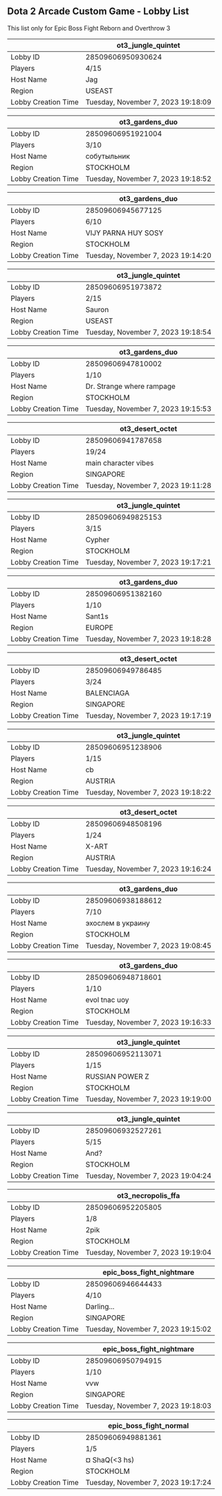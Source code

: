 ## Dota 2 Arcade Custom Game - Lobby List

This list only for Epic Boss Fight Reborn and Overthrow 3

|  | ot3_jungle_quintet |
| ------ | ------ |
| Lobby ID | 28509606950930624 |
| Players | 4/15 |
| Host Name | Jag |
| Region | USEAST |
| Lobby Creation Time | Tuesday, November 7, 2023 19:18:09 |


|  | ot3_gardens_duo |
| ------ | ------ |
| Lobby ID | 28509606951921004 |
| Players | 3/10 |
| Host Name | собутыльник |
| Region | STOCKHOLM |
| Lobby Creation Time | Tuesday, November 7, 2023 19:18:52 |


|  | ot3_gardens_duo |
| ------ | ------ |
| Lobby ID | 28509606945677125 |
| Players | 6/10 |
| Host Name | VIJY PARNA HUY SOSY |
| Region | STOCKHOLM |
| Lobby Creation Time | Tuesday, November 7, 2023 19:14:20 |


|  | ot3_jungle_quintet |
| ------ | ------ |
| Lobby ID | 28509606951973872 |
| Players | 2/15 |
| Host Name | Sauron |
| Region | USEAST |
| Lobby Creation Time | Tuesday, November 7, 2023 19:18:54 |


|  | ot3_gardens_duo |
| ------ | ------ |
| Lobby ID | 28509606947810002 |
| Players | 1/10 |
| Host Name | Dr. Strange where rampage |
| Region | STOCKHOLM |
| Lobby Creation Time | Tuesday, November 7, 2023 19:15:53 |


|  | ot3_desert_octet |
| ------ | ------ |
| Lobby ID | 28509606941787658 |
| Players | 19/24 |
| Host Name | main character vibes |
| Region | SINGAPORE |
| Lobby Creation Time | Tuesday, November 7, 2023 19:11:28 |


|  | ot3_jungle_quintet |
| ------ | ------ |
| Lobby ID | 28509606949825153 |
| Players | 3/15 |
| Host Name | Cypher |
| Region | STOCKHOLM |
| Lobby Creation Time | Tuesday, November 7, 2023 19:17:21 |


|  | ot3_gardens_duo |
| ------ | ------ |
| Lobby ID | 28509606951382160 |
| Players | 1/10 |
| Host Name | Sant1s |
| Region | EUROPE |
| Lobby Creation Time | Tuesday, November 7, 2023 19:18:28 |


|  | ot3_desert_octet |
| ------ | ------ |
| Lobby ID | 28509606949786485 |
| Players | 3/24 |
| Host Name | BALENCIAGA |
| Region | SINGAPORE |
| Lobby Creation Time | Tuesday, November 7, 2023 19:17:19 |


|  | ot3_jungle_quintet |
| ------ | ------ |
| Lobby ID | 28509606951238906 |
| Players | 1/15 |
| Host Name | cb|fh99^ #hustle zone |
| Region | AUSTRIA |
| Lobby Creation Time | Tuesday, November 7, 2023 19:18:22 |


|  | ot3_desert_octet |
| ------ | ------ |
| Lobby ID | 28509606948508196 |
| Players | 1/24 |
| Host Name | X-ART |
| Region | AUSTRIA |
| Lobby Creation Time | Tuesday, November 7, 2023 19:16:24 |


|  | ot3_gardens_duo |
| ------ | ------ |
| Lobby ID | 28509606938188612 |
| Players | 7/10 |
| Host Name | эхослем в украину |
| Region | STOCKHOLM |
| Lobby Creation Time | Tuesday, November 7, 2023 19:08:45 |


|  | ot3_gardens_duo |
| ------ | ------ |
| Lobby ID | 28509606948718601 |
| Players | 1/10 |
| Host Name | evol tnac uoy |
| Region | STOCKHOLM |
| Lobby Creation Time | Tuesday, November 7, 2023 19:16:33 |


|  | ot3_jungle_quintet |
| ------ | ------ |
| Lobby ID | 28509606952113071 |
| Players | 1/15 |
| Host Name | RUSSIAN POWER Z |
| Region | STOCKHOLM |
| Lobby Creation Time | Tuesday, November 7, 2023 19:19:00 |


|  | ot3_jungle_quintet |
| ------ | ------ |
| Lobby ID | 28509606932527261 |
| Players | 5/15 |
| Host Name | And? |
| Region | STOCKHOLM |
| Lobby Creation Time | Tuesday, November 7, 2023 19:04:24 |


|  | ot3_necropolis_ffa |
| ------ | ------ |
| Lobby ID | 28509606952205805 |
| Players | 1/8 |
| Host Name | 2pik |
| Region | STOCKHOLM |
| Lobby Creation Time | Tuesday, November 7, 2023 19:19:04 |


|  | epic_boss_fight_nightmare |
| ------ | ------ |
| Lobby ID | 28509606946644433 |
| Players | 4/10 |
| Host Name | Darling... |
| Region | SINGAPORE |
| Lobby Creation Time | Tuesday, November 7, 2023 19:15:02 |


|  | epic_boss_fight_nightmare |
| ------ | ------ |
| Lobby ID | 28509606950794915 |
| Players | 1/10 |
| Host Name | vvw |
| Region | SINGAPORE |
| Lobby Creation Time | Tuesday, November 7, 2023 19:18:03 |


|  | epic_boss_fight_normal |
| ------ | ------ |
| Lobby ID | 28509606949881361 |
| Players | 1/5 |
| Host Name | ¤ ShaQ(<3 hs) |
| Region | STOCKHOLM |
| Lobby Creation Time | Tuesday, November 7, 2023 19:17:24 |


